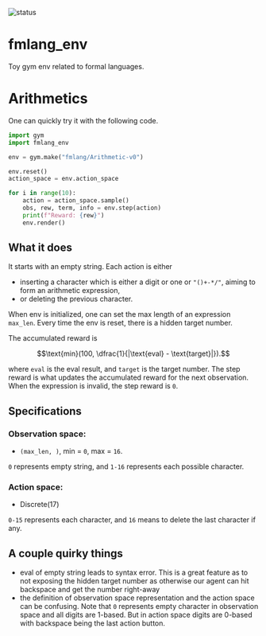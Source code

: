 ![status](https://github.com/honglu2875/fmlang_env/actions/workflows/ci.yml/badge.svg?branch=main)

# fmlang_env
Toy gym env related to formal languages.

# Arithmetics

One can quickly try it with the following code.
```python
import gym
import fmlang_env

env = gym.make("fmlang/Arithmetic-v0")

env.reset()
action_space = env.action_space

for i in range(10):
    action = action_space.sample()
    obs, rew, term, info = env.step(action)
    print(f"Reward: {rew}")
    env.render()
```

## What it does
It starts with an empty string. Each action is either
- inserting a character which is either a digit or one or `"()+-*/"`, aiming to form an arithmetic expression,
- or deleting the previous character.

When env is initialized, one can set the max length of an expression `max_len`.
Every time the env is reset, there is a hidden target number.

The accumulated reward is

$$\text{min}(100, \dfrac{1}{|\text{eval} - \text{target}|}).$$

where `eval` is the eval result, and `target` is the target number. The step reward is what updates the accumulated
reward for the next observation. When the expression is invalid, the step reward is `0`.

## Specifications

### Observation space:
- `(max_len, )`, min = `0`, max = `16`.

`0` represents empty string, and `1-16` represents each possible character.

### Action space:
- Discrete(17)

`0-15` represents each character, and `16` means to delete the last character if any.

## A couple quirky things

- eval of empty string leads to syntax error. This is a great feature as to not exposing
the hidden target number as otherwise our agent can hit backspace and get the number right-away
- the definition of observation space representation and the action space can be confusing. Note
that `0` represents empty character in observation space and all digits are 1-based. But in action
space digits are 0-based with backspace being the last action button.
